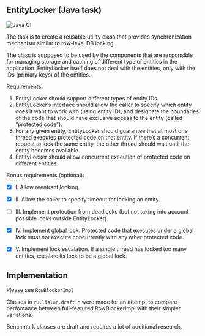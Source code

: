EntityLocker (Java task)
------------

![Java CI](https://github.com/lislon/java-drill-multithread-row-level/workflows/Java%20CI/badge.svg)

The task is to create a reusable utility class that provides synchronization mechanism similar to row-level DB locking.

The class is supposed to be used by the components that are responsible for managing storage and caching of different type of entities in the application. EntityLocker itself does not deal with the entities, only with the IDs (primary keys) of the entities.

Requirements:

1. EntityLocker should support different types of entity IDs.
2. EntityLocker’s interface should allow the caller to specify which entity does it want to work with (using entity ID), and designate the boundaries of the code that should have exclusive access to the entity (called “protected code”).
3. For any given entity, EntityLocker should guarantee that at most one thread executes protected code on that entity. If there’s a concurrent request to lock the same entity, the other thread should wait until the entity becomes available.
4. EntityLocker should allow concurrent execution of protected code on different entities.


Bonus requirements (optional):

 - [X] I. Allow reentrant locking.
 - [X] II. Allow the caller to specify timeout for locking an entity.
 - [ ] III. Implement protection from deadlocks (but not taking into account possible locks outside EntityLocker).
 - [X] IV. Implement global lock. Protected code that executes under a global lock must not execute concurrently with any other protected code.
 - [X] V. Implement lock escalation. If a single thread has locked too many entities, escalate its lock to be a global lock.


Implementation
----------

Please see `RowBlockerImpl`

Classes in `ru.lislon.draft.*` were made for an attempt to compare perfomance between full-featured RowBlockerImpl with their simpler variations.

Benchmark classes are draft and requires a lot of additional research.     
